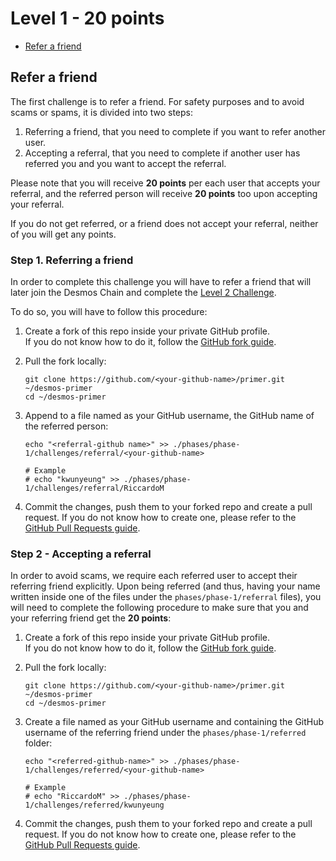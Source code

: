 # Level 1 - 20 points
- [Refer a friend](#refer-a-friend)

## Refer a friend
The first challenge is to refer a friend. For safety purposes and to avoid scams or spams, it is divided into two steps: 

1. Referring a friend, that you need to complete if you want to refer another user.
2. Accepting a referral, that you need to complete if another user has referred you and you want to accept the referral. 

Please note that you will receive **20 points** per each user that accepts your referral, and the referred person will receive **20 points** too upon accepting your referral.

If you do not get referred, or a friend does not accept your referral, neither of you will get any points.   

### Step 1. Referring a friend
In order to complete this challenge you will have to refer a friend that will later join the Desmos Chain and complete the [Level 2 Challenge](level-2.md#create-a-post). 

To do so, you will have to follow this procedure: 

1. Create a fork of this repo inside your private GitHub profile.  
   If you do not know how to do it, follow the [GitHub fork guide](https://help.github.com/en/github/getting-started-with-github/fork-a-repo).

2. Pull the fork locally:  
   ```shell
   git clone https://github.com/<your-github-name>/primer.git ~/desmos-primer
   cd ~/desmos-primer
   ```

3. Append to a file named as your GitHub username, the GitHub name of the referred person:    
   ```shell
   echo "<referral-github name>" >> ./phases/phase-1/challenges/referral/<your-github-name>
   
   # Example
   # echo "kwunyeung" >> ./phases/phase-1/challenges/referral/RiccardoM
   ```

4. Commit the changes, push them to your forked repo and create a pull request. If you do not know how to create one, please refer to the [GitHub Pull Requests guide](https://help.github.com/en/github/collaborating-with-issues-and-pull-requests/creating-a-pull-request).
   
### Step 2 - Accepting a referral
In order to avoid scams, we require each referred user to accept their referring friend explicitly. Upon being referred (and thus, having your name written inside one of the files under the `phases/phase-1/referral` files), you will need to complete the following procedure to make sure that you and your referring friend get the **20 points**: 

1. Create a fork of this repo inside your private GitHub profile.  
   If you do not know how to do it, follow the [GitHub fork guide](https://help.github.com/en/github/getting-started-with-github/fork-a-repo).

2. Pull the fork locally:  
   ```shell
   git clone https://github.com/<your-github-name>/primer.git ~/desmos-primer
   cd ~/desmos-primer
   ```
   
3. Create a file named as your GitHub username and containing the GitHub username of the referring friend under the `phases/phase-1/referred` folder: 

   ```shell
   echo "<referred-github-name>" >> ./phases/phase-1/challenges/referred/<your-github-name>
      
   # Example
   # echo "RiccardoM" >> ./phases/phase-1/challenges/referred/kwunyeung
   ```
   
4. Commit the changes, push them to your forked repo and create a pull request. If you do not know how to create one, please refer to the [GitHub Pull Requests guide](https://help.github.com/en/github/collaborating-with-issues-and-pull-requests/creating-a-pull-request).
